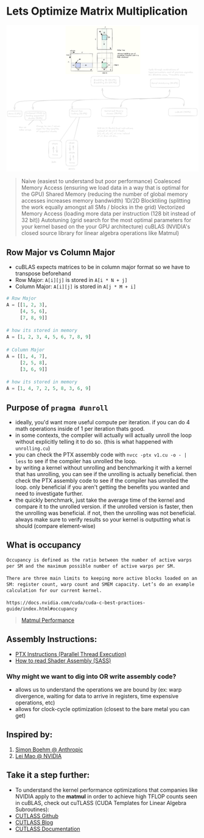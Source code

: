 # Lets Optimize Matrix Multiplication
![](assets/comparison.png)
> Naive (easiest to understand but poor performance)
> Coalesced Memory Access (ensuring we load data in a way that is optimal for the GPU)
> Shared Memory (reducing the number of global memory accesses increases memory bandwidth)
> 1D/2D Blocktiling (splitting the work equally amongst all SMs / blocks in the grid)
> Vectorized Memory Access (loading more data per instruction (128 bit instead of 32 bit))
> Autotuning (grid search for the most optimal parameters for your kernel based on the your GPU architecture)
> cuBLAS (NVIDIA's closed source library for linear algebra operations like Matmul)

## Row Major vs Column Major
- cuBLAS expects matrices to be in column major format so we have to transpose beforehand
- Row Major: `A[i][j]` is stored in `A[i * N + j]`
- Column Major: `A[i][j]` is stored in `A[j * M + i]`

```python
# Row Major
A = [[1, 2, 3],
     [4, 5, 6],
     [7, 8, 9]]

# how its stored in memory
A = [1, 2, 3, 4, 5, 6, 7, 8, 9]

# Column Major
A = [[1, 4, 7],
     [2, 5, 8],
     [3, 6, 9]]

# how its stored in memory
A = [1, 4, 7, 2, 5, 8, 3, 6, 9]
```

## Purpose of `pragma #unroll`

- ideally, you'd want more useful compute per iteration. if you can do 4 math operations inside of 1 per iteration thats good.
- in some contexts, the compiler will actually will actually unroll the loop without explicitly telling it to do so. (this is what happened with `unrolling.cu`)
- you can check the PTX assembly code with `nvcc -ptx v1.cu -o - | less` to see if the compiler has unrolled the loop.
- by writing a kernel without unrolling and benchmarking it with a kernel that has unrolling, you can see if the unrolling
  is actually beneficial. then check the PTX assembly code to see if the compiler has unrolled the loop. only beneficial if you aren't getting the benefits you wanted and need to investigate further.
- the quickly benchmark, just take the average time of the kernel and compare it to the unrolled version. if the unrolled version is faster, then the unrolling was beneficial. if not, then the unrolling was not beneficial. always make sure to verify results so your kernel is outputting what is should (compare element-wise)

## What is occupancy

    Occupancy is defined as the ratio between the number of active warps per SM and the maximum possible number of active warps per SM.

    There are three main limits to keeping more active blocks loaded on an SM: register count, warp count and SMEM capacity. Let’s do an example calculation for our current kernel.

    https://docs.nvidia.com/cuda/cuda-c-best-practices-guide/index.html#occupancy

> [Matmul Performance](https://docs.nvidia.com/deeplearning/performance/dl-performance-matrix-multiplication/index.html)

## Assembly Instructions:

- [PTX Instructions (Parallel Thread Execution)](https://docs.nvidia.com/cuda/parallel-thread-execution/index.html#ptx-machine-model)
- [How to read Shader Assembly (SASS)](https://interplayoflight.wordpress.com/2021/04/18/how-to-read-shader-assembly/)

### Why might we want to dig into OR write assembly code?

- allows us to understand the operations we are bound by (ex: warp divergence, waiting for data to arrive in registers, time expensive operations, etc)
- allows for clock-cycle optimization (closest to the bare metal you can get)


## Inspired by:
1. [Simon Boehm @ Anthropic](https://siboehm.com/articles/22/CUDA-MMM)
2. [Lei Mao @ NVIDIA](https://github.com/leimao/CUDA-GEMM-Optimization)

## Take it a step further:
- To understand the kernel performance optimizations that companies like NVIDIA apply to the **matmul** in order to achieve high TFLOP counts seen in cuBLAS, check out cuTLASS (CUDA Templates for Linear Algebra Subroutines):
- [CUTLASS Github](https://github.com/NVIDIA/cutlass)
- [CUTLASS Blog](https://developer.nvidia.com/blog/cutlass-linear-algebra-cuda/) 
- [CUTLASS Documentation](https://nvidia.github.io/cutlass/)
 
